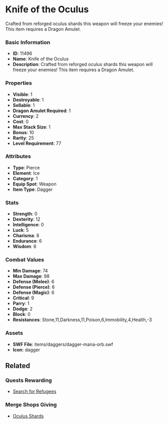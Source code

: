# Knife of the Oculus

Crafted from reforged oculus shards this weapon will freeze your enemies! This item requires a Dragon Amulet.

### Basic Information

- **ID**: 11496
- **Name**: Knife of the Oculus
- **Description**: Crafted from reforged oculus shards this weapon will freeze your enemies! This item requires a Dragon Amulet.

### Properties

- **Visible**: 1
- **Destroyable**: 1
- **Sellable**: 1
- **Dragon Amulet Required**: 1
- **Currency**: 2
- **Cost**: 0
- **Max Stack Size**: 1
- **Bonus**: 10
- **Rarity**: 25
- **Level Requirement**: 77

### Attributes

- **Type**: Pierce
- **Element**: Ice
- **Category**: 1
- **Equip Spot**: Weapon
- **Item Type**: Dagger

### Stats

- **Strength**: 0
- **Dexterity**: 12
- **Intelligence**: 0
- **Luck**: 5
- **Charisma**: 8
- **Endurance**: 6
- **Wisdom**: 6

### Combat Values

- **Min Damage**: 74
- **Max Damage**: 98
- **Defense (Melee)**: 6
- **Defense (Pierce)**: 6
- **Defense (Magic)**: 6
- **Critical**: 9
- **Parry**: 1
- **Dodge**: 2
- **Block**: 0
- **Resistances**: Stone,11,Darkness,11,Poison,6,Immobility,4,Health,-3

### Assets

- **SWF File**: items/daggers/dagger-mana-orb.swf
- **Icon**: dagger

## Related

### Quests Rewarding

- [Search for Refugees](../quests/1133-search-for-refugees.md)

### Merge Shops Giving

- [Oculus Shards](../merge-shops/198-oculus-shards.md)

